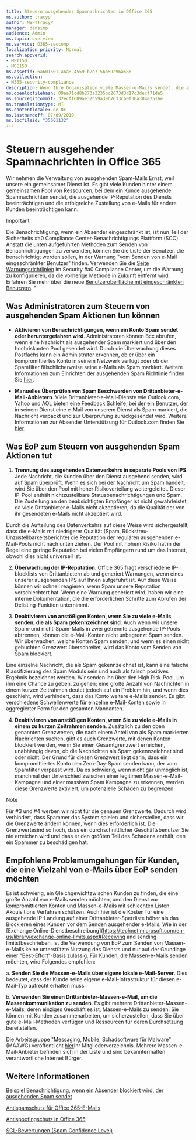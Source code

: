 ```yaml
---
title: Steuern ausgehender Spamnachrichten in Office 365
ms.author: tracyp
author: MSFTTracyP
manager: dansimp
audience: Admin
ms.topic: overview
ms.service: O365-seccomp
localization_priority: Normal
search.appverid:
- MET150
- MOE150
ms.assetid: 6a601501-a6a8-4559-b2e7-56b59c96a586
ms.collection:
- M365-security-compliance
description: Wenn Ihre Organisation viele Massen-e-Mails sendet, die als Spam gekennzeichnet sind, können Sie das Senden von e-Mails mit Office 365 blockiert erhalten. Lesen Sie diesen Artikel, um mehr darüber zu erfahren, warum dies geschieht und was Sie dagegen tun können.
ms.openlocfilehash: 09aa71cd8b273a3235bc2673d3d17c3decf71da5
ms.sourcegitcommit: 32ecff689ae32c59a39b7633ca0f36a304e7516e
ms.translationtype: MT
ms.contentlocale: de-DE
ms.lasthandoff: 07/09/2019
ms.locfileid: "35601132"
---
```

# <a name="controlling-outbound-spam-in-office-365"></a>Steuern ausgehender Spamnachrichten in Office 365

Wir nehmen die Verwaltung von ausgehenden Spam-Mails Ernst, weil unsere ein gemeinsamer Dienst ist.  Es gibt viele Kunden hinter einem gemeinsamen Pool von Ressourcen, bei dem ein Kunde ausgehende Spamnachrichten sendet, die ausgehende IP-Reputation des Diensts beeinträchtigen und die erfolgreiche Zustellung von e-Mails für andere Kunden beeinträchtigen kann.

> [!IMPORTANT]
> Die Benachrichtigung, wenn ein Absender eingeschränkt ist, ist nun Teil der Sicherheits #a0 Compliance Center-Benachrichtigungs Plattform (SCC). Anstatt die unten aufgeführten Methoden zum Senden von Benachrichtigungen zu verwenden, können Sie die Liste der Benutzer, die benachrichtigt werden sollen, in der Warnung "vom Senden von e-Mail eingeschränkter Benutzer" finden. Verwenden Sie die [Seite Warnungsrichtlinien](https://sip.protection.office.com/alertpolicies) im Security #a0 Compliance Center, um die Warnung zu konfigurieren, da die vorherige Methode in Zukunft entfernt wird. Erfahren Sie mehr über die neue [Benutzeroberfläche mit eingeschränkten Benutzern](https://docs.microsoft.com/en-us/Office365/SecurityCompliance/removing-user-from-restricted-users-portal-after-spam). "

## <a name="what-admins-can-do-to-control-outbound-spam"></a>Was Administratoren zum Steuern von ausgehenden Spam Aktionen tun können

- **Aktivieren von Benachrichtigungen, wenn ein Konto Spam sendet oder heruntergefahren wird**. Administratoren können Bcc abrufen, wenn eine Nachricht als ausgehender Spam markiert und über den hochriskanten Pool gesendet wird. Durch die Überwachung dieses Postfachs kann ein Administrator erkennen, ob er über ein kompromittiertes Konto in seinem Netzwerk verfügt oder ob der Spamfilter fälschlicherweise seine e-Mails als Spam markiert.  Weitere Informationen zum Einrichten der ausgehenden Spam Richtlinie finden Sie [hier](configure-the-outbound-spam-policy.md).
 
- **Manuelles Überprüfen von Spam Beschwerden von Drittanbieter-e-Mail-Anbietern**. Viele Drittanbieter-e-Mail-Dienste wie Outlook.com, Yahoo und AOL bieten eine Feedback Schleife, bei der ein Benutzer, der in seinem Dienst eine e-Mail von unserem Dienst als Spam markiert, die Nachricht verpackt und zur Überprüfung zurückgesendet wird. Weitere Informationen zur Absender Unterstützung für Outlook.com finden Sie [hier](https://sendersupport.olc.protection.outlook.com/pm/services.aspx).

## <a name="what-eop-does-to-control-outbound-spam"></a>Was EoP zum Steuern von ausgehenden Spam Aktionen tut 

1. **Trennung des ausgehenden Datenverkehrs in separate Pools von IPS**. Jede Nachricht, die Kunden über den Dienst ausgehend senden, wird auf Spam überprüft. Wenn es sich bei der Nachricht um Spam handelt, wird Sie über den Pool mit hoher Risikoverteilung weitergeleitet. Dieser IP-Pool enthält nichtzustellbare Statusbenachrichtigungen und Spam. Die Zustellung an den beabsichtigten Empfänger ist nicht gewährleistet, da viele Drittanbieter e-Mails nicht akzeptieren, da die Qualität der von ihr gesendeten e-Mails nicht akzeptiert wird.

Durch die Aufteilung des Datenverkehrs auf diese Weise wird sichergestellt, dass die e-Mails mit niedrigerer Qualität (Spam, Rückstreu-Unzustellbarkeitsberichte) die Reputation der regulären ausgehenden e-Mail-Pools nicht nach unten ziehen. Der Pool mit hohem Risiko hat in der Regel eine geringe Reputation bei vielen Empfängern rund um das Internet, obwohl dies nicht universell ist. 

2. **Überwachung der IP-Reputation**. Office 365 fragt verschiedene IP-blocklists von Drittanbietern ab und generiert Warnungen, wenn eines unserer ausgehenden IPS auf Ihnen aufgeführt ist. Auf diese Weise können wir schnell reagieren, wenn Spam unsere Reputation verschlechtert hat. Wenn eine Warnung generiert wird, haben wir eine interne Dokumentation, die die erforderlichen Schritte zum Abrufen der Delisting-Funktion unternimmt. 

3. **Deaktivieren von anstößigen Konten, wenn Sie zu viele e-Mails senden, die als Spam gekennzeichnet sind**. Auch wenn wir unsere Spam-und nicht-Spam-Mails in zwei getrennte ausgehende IP-Pools abtrennen, können die e-Mail-Konten nicht unbegrenzt Spam senden. Wir überwachen, welche Konten Spam senden, und wenn es einen nicht gebuchten Grenzwert überschreitet, wird das Konto vom Senden von Spam blockiert.

Eine einzelne Nachricht, die als Spam gekennzeichnet ist, kann eine falsche Klassifizierung des Spam Moduls sein und auch als falsch positives Ergebnis bezeichnet werden. Wir senden ihn über den High Risk-Pool, um ihm eine Chance zu geben, zu gehen; eine große Anzahl von Nachrichten in einem kurzen Zeitrahmen deutet jedoch auf ein Problem hin, und wenn dies geschieht, wird verhindert, dass das Konto weitere e-Mails sendet. Es gibt verschiedene Schwellenwerte für einzelne e-Mail-Konten sowie in aggregierter Form für den gesamten Mandanten.

4. **Deaktivieren von anstößigen Konten, wenn Sie zu viele e-Mails in einem zu kurzen Zeitrahmen senden**. Zusätzlich zu den oben genannten Grenzwerten, die nach einem Anteil von als Spam markierten Nachrichten suchen, gibt es auch Grenzwerte, mit denen Konten blockiert werden, wenn Sie einen Gesamtgrenzwert erreichen, unabhängig davon, ob die Nachrichten als Spam gekennzeichnet sind oder nicht. Der Grund für diesen Grenzwert liegt darin, dass ein kompromittiertes Konto den Zero-Day-Spam senden kann, der vom Spamfilter verpasst wird. Da es schwierig, wenn nicht gar unmöglich ist, manchmal den Unterschied zwischen einer legitimen Massen-e-Mail-Kampagne und einer massiven Spam Kampagne zu erkennen, werden diese Grenzwerte aktiviert, um potenzielle Schäden zu begrenzen.

> [!NOTE]
> Für #3 und #4 werben wir nicht für die genauen Grenzwerte.  Dadurch wird verhindert, dass Spammer das System spielen und sicherstellen, dass wir die Grenzwerte ändern können, wenn dies erforderlich ist. Die Grenzwertesind so hoch, dass ein durchschnittlicher Geschäftsbenutzer Sie nie erreichen wird und dass er den größten Teil des Schadens enthält, den ein Spammer zu beschädigen hat. 

## <a name="recommended-workarounds-for-customers-who-want-to-send-outbound-a-lot-of-email-through-eop"></a>Empfohlene Problemumgehungen für Kunden, die eine Vielzahl von e-Mails über EoP senden möchten

Es ist schwierig, ein Gleichgewichtzwischen Kunden zu finden, die eine große Anzahl von e-Mails senden möchten, und den Dienst vor kompromittierten Konten und Massen-e-Mails mit schlechten Listen Akquisitions Verfahren schützen. Auch hier ist die Kosten für eine ausgehende IP-Landung auf einer Drittanbieter-Sperrliste höher als das Blockieren eines Kunden vor dem Senden ausgehender e-Mails. Wie in der [Exchange Online-Dienstbeschreibung](https://technet.microsoft.com/en-us/library/exchange-online-limits.aspx#Receiving and sending limits)beschrieben, ist die Verwendung von EoP zum Senden von Massen-e-Mails keine unterstützte Nutzung des Diensts und nur auf der Grundlage einer "Best-Effort"-Basis zulässig. Für Kunden, die Massen-e-Mails senden möchten, wird Folgendes empfohlen:

a. **Senden Sie die Massen-e-Mails über eigene lokale e-Mail-Server**. Dies bedeutet, dass der Kunde seine eigene e-Mail-Infrastruktur für diesen e-Mail-Typ aufrecht erhalten muss.

b. **Verwenden Sie einen Drittanbieter-Massen-e-Mail, um die Massenkommunikation zu senden**. Es gibt mehrere Drittanbieter-Massen-e-Mails, deren einziges Geschäft es ist, Massen-e-Mails zu senden. Sie können mit Kunden zusammenarbeiten, um sicherzustellen, dass Sie über gute e-Mail-Methoden verfügen und Ressourcen für deren Durchsetzung bereitstellen. 

Die Arbeitsgruppe "Messaging, Mobile, Schadsoftware für Malware" (MAAWG) veröffentlicht [hier](http://www.maawg.org/about/roster)Ihr Mitgliederverzeichnis. Mehrere Massen-e-Mail-Anbieter befinden sich in der Liste und sind bekanntermaßen verantwortliche Internet Bürger. 
  
## <a name="for-more-information"></a>Weitere Informationen

[Beispiel Benachrichtigung, wenn ein Absender blockiert wird, der ausgehenden Spam sendet](sample-notification-when-a-sender-is-blocked-sending-outbound-spam.md)

[Antispamschutz für Office 365-E-Mails](anti-spam-protection.md)

[Antispoofingschutz in Office 365](anti-spoofing-protection.md)

[SCL-Bewertungen (Spam Confidence Level)](spam-confidence-levels.md)
